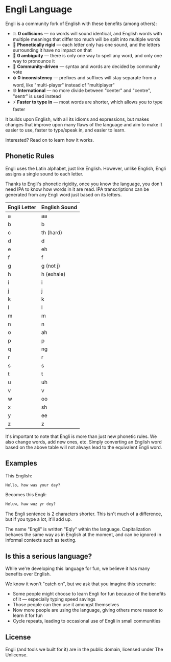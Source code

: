 # Engli Language

Engli is a community fork of English with these benefits (among others):
- 💥 **0 collisions** &mdash; no words will sound identical, and English words with multiple meanings that differ too much will be split into multiple words
- 🧱 **Phonetically rigid** &mdash; each letter only has one sound, and the letters surrounding it have no impact on that
- 🤔 **0 ambiguity** &mdash; there is only one way to spell any word, and only one way to pronounce it
- 👥 **Community-driven** &mdash; syntax and words are decided by community vote
- ❄️ **0 inconsistency** &mdash; prefixes and suffixes will stay separate from a word, like "multi-player" instead of "multiplayer"
- 🌐 **International** &mdash; no more divide between "center" and "centre", "sentr" is used instead
- ⚡ **Faster to type in** &mdash; most words are shorter, which allows you to type faster

It builds upon English, with all its idioms and expressions, but makes changes that improve upon many flaws of the language and aim to make it easier to use, faster to type/speak in, and easier to learn.

Interested? Read on to learn how it works.

## Phonetic Rules

Engli uses the Latin alphabet, just like English. However, unlike English, Engli assigns a single sound to each letter.

Thanks to Engli's phonetic rigidity, once you know the language, you don't need IPA to know how words in it are read. IPA transcriptions can be generated from any Engli word just based on its letters.

| Engli Letter | English Sound |
|--------------|---------------|
| a            | aa            |
| b            | b             |
| c            | th (hard)     |
| d            | d             |
| e            | eh            |
| f            | f             |
| g            | g (not j)     |
| h            | h (exhale)    |
| i            | i             |
| j            | j             |
| k            | k             |
| l            | l             |
| m            | m             |
| n            | n             |
| o            | ah            |
| p            | p             |
| q            | ng            |
| r            | r             |
| s            | s             |
| t            | t             |
| u            | uh            |
| v            | v             |
| w            | oo            |
| x            | sh            |
| y            | ee            |
| z            | z             |

It's important to note that Engli is more than just new phonetic rules. We also change words, add new ones, etc. Simply converting an English word based on the above table will not always lead to the equivalent Engli word.

## Examples

This English:
```md
Hello, how was your day?
```
Becomes this Engli:
```md
Heluw, haw wuz yr dey?
```
The Engli sentence is 2 characters shorter. This isn't much of a difference, but if you type a lot, it'll add up.

<!-- See this English text:
<long english text with equivalent engli>-->

The name "Engli" is written "Eqly" within the language. Capitalization behaves the same way as in English at the moment, and can be ignored in informal contexts such as texting.

## Is this a serious language?

While we're developing this language for fun, we believe it has many benefits over English.

We know it won't "catch on", but we ask that you imagine this scenario:
- Some people might choose to learn Engli for fun because of the benefits of it &mdash; especially typing speed savings
- Those people can then use it amongst themselves
- Now more people are using the language, giving others more reason to learn it for fun
- Cycle repeats, leading to occasional use of Engli in small communities

## License

Engli (and tools we built for it) are in the public domain, licensed under The Unlicense.
